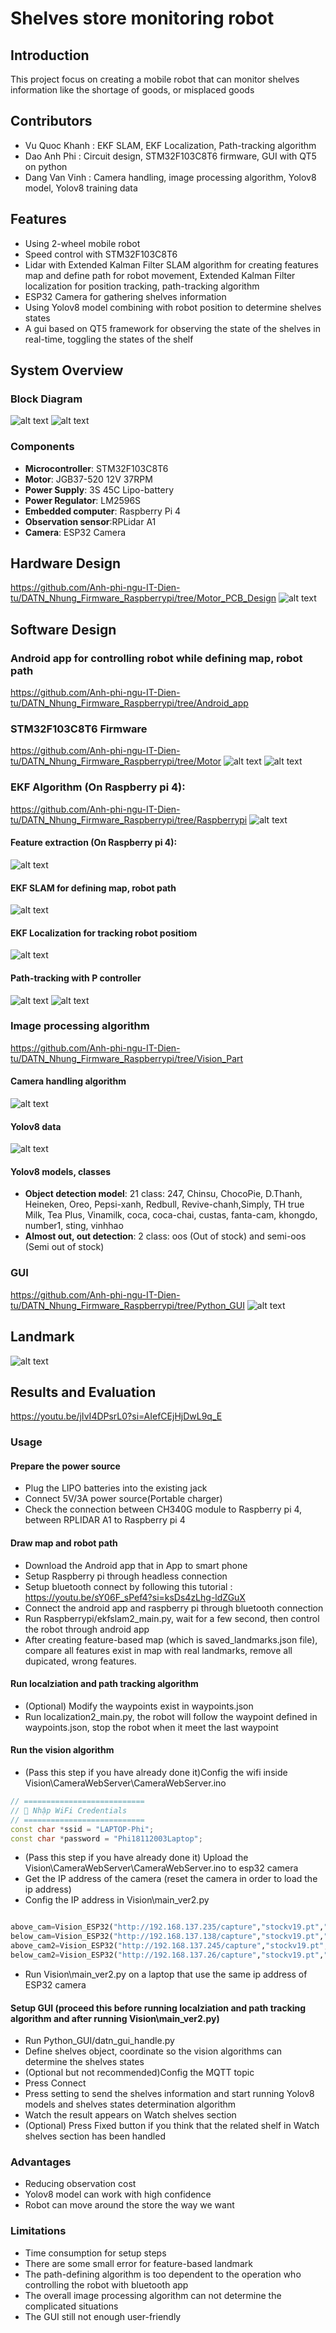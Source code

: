 #  Shelves store monitoring robot

## Introduction
This project focus on creating a mobile robot that can monitor shelves information like the shortage of goods, or misplaced goods 

## Contributors
- Vu Quoc Khanh : EKF SLAM, EKF Localization, Path-tracking algorithm
- Dao Anh Phi : Circuit design, STM32F103C8T6 firmware, GUI with QT5 on python
- Dang Van Vinh : Camera handling, image processing algorithm, Yolov8 model, Yolov8 training data
  
## Features
- Using 2-wheel mobile robot
- Speed control with STM32F103C8T6
- Lidar with Extended Kalman Filter SLAM algorithm for creating features map and define path for robot movement, Extended Kalman Filter localization for position tracking, path-tracking algorithm
- ESP32 Camera for gathering shelves information
- Using Yolov8 model combining with robot position to determine shelves states 
- A gui based on QT5 framework for observing the state of the shelves in real-time, toggling the states of the shelf 

## System Overview
### Block Diagram
![alt text](assets-images/image.png)
![alt text](assets-images/image-1.png)

### Components
- **Microcontroller**: STM32F103C8T6
- **Motor**: JGB37-520 12V 37RPM
- **Power Supply**: 3S 45C Lipo-battery
- **Power Regulator**: LM2596S
- **Embedded computer**: Raspberry Pi 4
- **Observation sensor**:RPLidar A1
- **Camera**: ESP32 Camera

## Hardware Design
https://github.com/Anh-phi-ngu-IT-Dien-tu/DATN_Nhung_Firmware_Raspberrypi/tree/Motor_PCB_Design
![alt text](assets-images/image-2.png)

## Software Design
### Android app for controlling robot while defining map, robot path
https://github.com/Anh-phi-ngu-IT-Dien-tu/DATN_Nhung_Firmware_Raspberrypi/tree/Android_app
### STM32F103C8T6 Firmware
https://github.com/Anh-phi-ngu-IT-Dien-tu/DATN_Nhung_Firmware_Raspberrypi/tree/Motor
![alt text](assets-images/image-10.png)
![alt text](assets-images/image-3.png)
### EKF Algorithm (On Raspberry pi 4):
https://github.com/Anh-phi-ngu-IT-Dien-tu/DATN_Nhung_Firmware_Raspberrypi/tree/Raspberrypi
![alt text](assets-images/image-4.png)
#### Feature extraction (On Raspberry pi 4):
![alt text](assets-images/image-5.png)
#### EKF SLAM for defining map, robot path
![alt text](assets-images/image-6.png)
#### EKF Localization for tracking robot positiom
![alt text](assets-images/image-7.png)
#### Path-tracking with P controller
![alt text](assets-images/image-8.png)
![alt text](assets-images/image-9.png)
### Image processing algorithm
https://github.com/Anh-phi-ngu-IT-Dien-tu/DATN_Nhung_Firmware_Raspberrypi/tree/Vision_Part
#### Camera handling algorithm
![alt text](assets-images/image-11.png)
#### Yolov8 data 
![alt text](assets-images/image-12.png)
#### Yolov8 models, classes
- **Object detection model**: 21 class: 247, Chinsu, ChocoPie, D.Thanh, Heineken, Oreo, Pepsi-xanh, Redbull, Revive-chanh,Simply, TH true Milk, Tea Plus, Vinamilk, coca, coca-chai, custas, fanta-cam, khongdo, number1, sting, vinhhao
- **Almost out, out detection**: 2 class: oos (Out of stock) and semi-oos (Semi out of stock)
### GUI
https://github.com/Anh-phi-ngu-IT-Dien-tu/DATN_Nhung_Firmware_Raspberrypi/tree/Python_GUI 
![alt text](assets-images/image-13.png)

## Landmark
![alt text](assets-images/image-14.png)

## Results and Evaluation
https://youtu.be/jIvI4DPsrL0?si=AIefCEjHjDwL9q_E

### Usage
#### Prepare the power source
- Plug the LIPO batteries into the existing jack
- Connect 5V/3A power source(Portable charger)
- Check the connection between CH340G module to Raspberry pi 4, between RPLIDAR A1 to Raspberry pi 4
#### Draw map and robot path
- Download the Android app that in App to smart phone
- Setup Raspberry pi through headless connection
- Setup bluetooth connect by following this tutorial : https://youtu.be/sY06F_sPef4?si=ksDs4zLhg-ldZGuX
- Connect the android app and raspberry pi through bluetooth connection
- Run Raspberrypi/ekfslam2_main.py, wait for a few second, then control the robot through android app
- After creating feature-based map (which is saved_landmarks.json file), compare all features exist in map with real landmarks, remove all dupicated, wrong features.
#### Run localziation and path tracking algorithm
- (Optional) Modify the waypoints exist in waypoints.json
- Run localization2_main.py, the robot will follow the waypoint defined in waypoints.json, stop the robot when it meet the last waypoint
#### Run the vision algorithm
- (Pass this step if you have already done it)Config the wifi inside Vision\CameraWebServer\CameraWebServer.ino
```cpp
// ===========================
// 🔹 Nhập WiFi Credentials
// ===========================
const char *ssid = "LAPTOP-Phi";
const char *password = "Phi18112003Laptop";

```
- (Pass this step if you have already done it) Upload the Vision\CameraWebServer\CameraWebServer.ino to esp32 camera
- Get the IP address of the camera (reset the camera in order to load the ip address)
- Config the IP address in Vision\main_ver2.py
```python

above_cam=Vision_ESP32("http://192.168.137.235/capture","stockv19.pt","oosv12.pt",0.75,0.6,"Shelf1,2_2 detection","Shelf1,2_2 out_of_stock")
below_cam=Vision_ESP32("http://192.168.137.138/capture","stockv19.pt","oosv12.pt",0.75,0.6,"Shelf1,2_1 detection","Shelf1,2_1 out_of_stock")
above_cam2=Vision_ESP32("http://192.168.137.245/capture","stockv19.pt","oosv12.pt",0.75,0.6,"Shelf3,4_2 detection","Shelf3,4_2 out_of_stock")
below_cam2=Vision_ESP32("http://192.168.137.26/capture","stockv19.pt","oosv12.pt",0.75,0.6,"Shelf3,4_1 detection","Shelf3,4_1 out_of_stock")

```
- Run Vision\main_ver2.py on a laptop that use the same ip address of ESP32 camera
#### Setup GUI (proceed this before running localziation and path tracking algorithm and after running Vision\main_ver2.py)
- Run Python_GUI/datn_gui_handle.py 
- Define shelves object, coordinate so the vision algorithms can determine the shelves states
- (Optional but not recommended)Config the MQTT topic 
- Press Connect
- Press setting to send the shelves information and start running Yolov8 models and shelves states determination algorithm
- Watch the result appears on Watch shelves section
- (Optional) Press Fixed button if you think that the related shelf in Watch shelves section has been handled

### Advantages
- Reducing observation cost
- Yolov8 model can work with high confidence
- Robot can move around the store the way we want

### Limitations
- Time consumption for setup steps
- There are some small error for feature-based landmark 
- The path-defining algorithm is too dependent to the operation who controlling the robot with bluetooth app
- The overall image processing algorithm can not determine the complicated situations
- The GUI still not enough user-friendly

